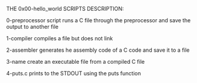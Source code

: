 THE 0x00-hello_world SCRIPTS DESCRIPTION:

0-preprocessor script runs a C file through the preprocessor and save the output to another file

1-compiler compiles a file but does not link

2-assembler generates he assembly code of a C code and save it to a file

3-name create an executable file from a compiled C file

4-puts.c prints to the 	STDOUT using the puts function

